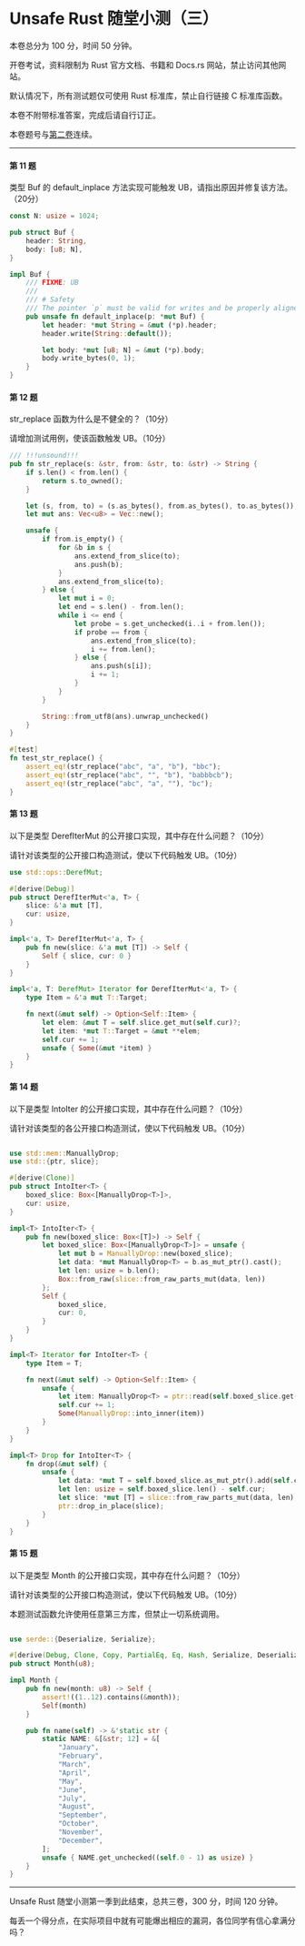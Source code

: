 # Unsafe Rust 随堂小测（三）

本卷总分为 100 分，时间 50 分钟。

开卷考试，资料限制为 Rust 官方文档、书籍和 Docs.rs 网站，禁止访问其他网站。

默认情况下，所有测试题仅可使用 Rust 标准库，禁止自行链接 C 标准库函数。

本卷不附带标准答案，完成后请自行订正。

本卷题号与[第二卷](../unsafe-rust-test-2/README.md)连续。

---

#### 第 11 题

类型 Buf 的 default_inplace 方法实现可能触发 UB，请指出原因并修复该方法。（20分）

```rust
const N: usize = 1024;

pub struct Buf {
    header: String,
    body: [u8; N],
}

impl Buf {
    /// FIXME: UB
    ///
    /// # Safety
    /// The pointer `p` must be valid for writes and be properly aligned.
    pub unsafe fn default_inplace(p: *mut Buf) {
        let header: *mut String = &mut (*p).header;
        header.write(String::default());

        let body: *mut [u8; N] = &mut (*p).body;
        body.write_bytes(0, 1);
    }
}
```

#### 第 12 题

str_replace 函数为什么是不健全的？（10分）

请增加测试用例，使该函数触发 UB。（10分）

```rust
/// !!!unsound!!!
pub fn str_replace(s: &str, from: &str, to: &str) -> String {
    if s.len() < from.len() {
        return s.to_owned();
    }

    let (s, from, to) = (s.as_bytes(), from.as_bytes(), to.as_bytes());
    let mut ans: Vec<u8> = Vec::new();

    unsafe {
        if from.is_empty() {
            for &b in s {
                ans.extend_from_slice(to);
                ans.push(b);
            }
            ans.extend_from_slice(to);
        } else {
            let mut i = 0;
            let end = s.len() - from.len();
            while i <= end {
                let probe = s.get_unchecked(i..i + from.len());
                if probe == from {
                    ans.extend_from_slice(to);
                    i += from.len();
                } else {
                    ans.push(s[i]);
                    i += 1;
                }
            }
        }

        String::from_utf8(ans).unwrap_unchecked()
    }
}

#[test]
fn test_str_replace() {
    assert_eq!(str_replace("abc", "a", "b"), "bbc");
    assert_eq!(str_replace("abc", "", "b"), "babbbcb");
    assert_eq!(str_replace("abc", "a", ""), "bc");
}
```

#### 第 13 题

以下是类型 DerefIterMut 的公开接口实现，其中存在什么问题？（10分）

请针对该类型的公开接口构造测试，使以下代码触发 UB。（10分）

```rust
use std::ops::DerefMut;

#[derive(Debug)]
pub struct DerefIterMut<'a, T> {
    slice: &'a mut [T],
    cur: usize,
}

impl<'a, T> DerefIterMut<'a, T> {
    pub fn new(slice: &'a mut [T]) -> Self {
        Self { slice, cur: 0 }
    }
}

impl<'a, T: DerefMut> Iterator for DerefIterMut<'a, T> {
    type Item = &'a mut T::Target;

    fn next(&mut self) -> Option<Self::Item> {
        let elem: &mut T = self.slice.get_mut(self.cur)?;
        let item: *mut T::Target = &mut **elem;
        self.cur += 1;
        unsafe { Some(&mut *item) }
    }
}
```

#### 第 14 题

以下是类型 IntoIter 的公开接口实现，其中存在什么问题？（10分）

请针对该类型的各公开接口构造测试，使以下代码触发 UB。（10分）

```rust

use std::mem::ManuallyDrop;
use std::{ptr, slice};

#[derive(Clone)]
pub struct IntoIter<T> {
    boxed_slice: Box<[ManuallyDrop<T>]>,
    cur: usize,
}

impl<T> IntoIter<T> {
    pub fn new(boxed_slice: Box<[T]>) -> Self {
        let boxed_slice: Box<[ManuallyDrop<T>]> = unsafe {
            let mut b = ManuallyDrop::new(boxed_slice);
            let data: *mut ManuallyDrop<T> = b.as_mut_ptr().cast();
            let len: usize = b.len();
            Box::from_raw(slice::from_raw_parts_mut(data, len))
        };
        Self {
            boxed_slice,
            cur: 0,
        }
    }
}

impl<T> Iterator for IntoIter<T> {
    type Item = T;

    fn next(&mut self) -> Option<Self::Item> {
        unsafe {
            let item: ManuallyDrop<T> = ptr::read(self.boxed_slice.get(self.cur)?);
            self.cur += 1;
            Some(ManuallyDrop::into_inner(item))
        }
    }
}

impl<T> Drop for IntoIter<T> {
    fn drop(&mut self) {
        unsafe {
            let data: *mut T = self.boxed_slice.as_mut_ptr().add(self.cur).cast();
            let len: usize = self.boxed_slice.len() - self.cur;
            let slice: *mut [T] = slice::from_raw_parts_mut(data, len);
            ptr::drop_in_place(slice);
        }
    }
}
```

#### 第 15 题

以下是类型 Month 的公开接口实现，其中存在什么问题？（10分）

请针对该类型的公开接口构造测试，使以下代码触发 UB。（10分）

本题测试函数允许使用任意第三方库，但禁止一切系统调用。

```rust

use serde::{Deserialize, Serialize};

#[derive(Debug, Clone, Copy, PartialEq, Eq, Hash, Serialize, Deserialize)]
pub struct Month(u8);

impl Month {
    pub fn new(month: u8) -> Self {
        assert!((1..12).contains(&month));
        Self(month)
    }

    pub fn name(self) -> &'static str {
        static NAME: &[&str; 12] = &[
            "January",
            "February",
            "March",
            "April",
            "May",
            "June",
            "July",
            "August",
            "September",
            "October",
            "November",
            "December",
        ];
        unsafe { NAME.get_unchecked((self.0 - 1) as usize) }
    }
}
```

---

Unsafe Rust 随堂小测第一季到此结束，总共三卷，300 分，时间 120 分钟。

每丢一个得分点，在实际项目中就有可能爆出相应的漏洞，各位同学有信心拿满分吗？
